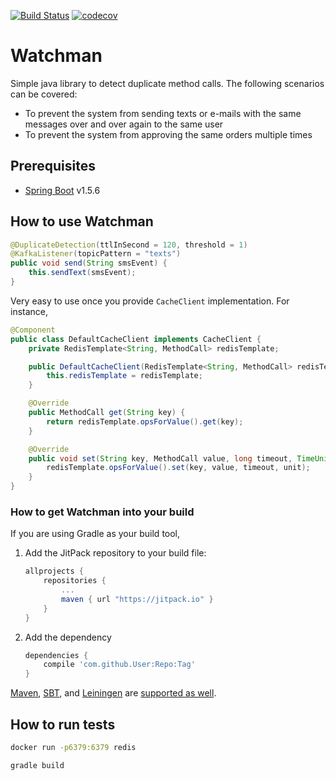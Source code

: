 [![Build Status](https://travis-ci.org/DailyHotel/Watchman.svg?branch=master)](https://travis-ci.org/DailyHotel/Watchman)
[![codecov](https://codecov.io/gh/DailyHotel/Watchman/branch/master/graph/badge.svg)](https://codecov.io/gh/DailyHotel/Watchman)

# Watchman
Simple java library to detect duplicate method calls. The following scenarios can be covered:

* To prevent the system from sending texts or e-mails with the same messages over and over again to the same user
* To prevent the system from approving the same orders multiple times

## Prerequisites

* [Spring Boot](https://projects.spring.io/spring-boot/) v1.5.6

## How to use Watchman

```java
@DuplicateDetection(ttlInSecond = 120, threshold = 1)
@KafkaListener(topicPattern = "texts")
public void send(String smsEvent) {
    this.sendText(smsEvent);
}
```

Very easy to use once you provide `CacheClient` implementation. For instance,

``` java
@Component
public class DefaultCacheClient implements CacheClient {
    private RedisTemplate<String, MethodCall> redisTemplate;

    public DefaultCacheClient(RedisTemplate<String, MethodCall> redisTemplate) {
        this.redisTemplate = redisTemplate;
    }

    @Override
    public MethodCall get(String key) {
        return redisTemplate.opsForValue().get(key);
    }

    @Override
    public void set(String key, MethodCall value, long timeout, TimeUnit unit) {
        redisTemplate.opsForValue().set(key, value, timeout, unit);
    }
}
```

### How to get Watchman into your build

If you are using Gradle as your build tool,

1. Add the JitPack repository to your build file:
    ```gradle
    allprojects {
		repositories {
			...
			maven { url "https://jitpack.io" }
		}
	}
    ```
2. Add the dependency
    ```gradle
    dependencies {
		compile 'com.github.User:Repo:Tag'
	}
    ```

[Maven](https://maven.apache.org/), [SBT](http://www.scala-sbt.org/), and [Leiningen](http://leiningen.org/) are [supported as well](https://jitpack.io/#DailyHotel/Watchman).

## How to run tests

``` bash
docker run -p6379:6379 redis

gradle build
```
